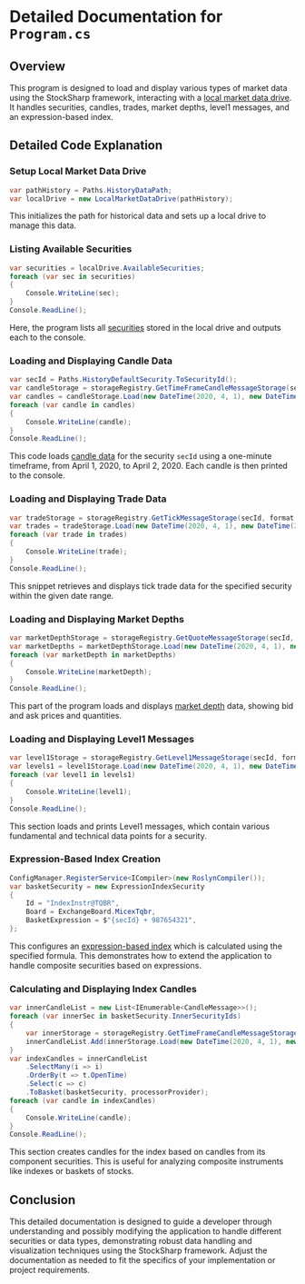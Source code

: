 # Detailed Documentation for `Program.cs`

## Overview

This program is designed to load and display various types of market data using the StockSharp framework, interacting with a [local market data drive](https://doc.stocksharp.com/topics/api/market_data_storage.html). It handles securities, candles, trades, market depths, level1 messages, and an expression-based index.

## Detailed Code Explanation

### Setup Local Market Data Drive

```csharp
var pathHistory = Paths.HistoryDataPath;
var localDrive = new LocalMarketDataDrive(pathHistory);
```
This initializes the path for historical data and sets up a local drive to manage this data.

### Listing Available Securities

```csharp
var securities = localDrive.AvailableSecurities;
foreach (var sec in securities)
{
    Console.WriteLine(sec);
}
Console.ReadLine();
```
Here, the program lists all [securities](https://doc.stocksharp.com/topics/api/instruments.html) stored in the local drive and outputs each to the console.

### Loading and Displaying Candle Data

```csharp
var secId = Paths.HistoryDefaultSecurity.ToSecurityId();
var candleStorage = storageRegistry.GetTimeFrameCandleMessageStorage(secId, TimeSpan.FromMinutes(1), format: StorageFormats.Binary);
var candles = candleStorage.Load(new DateTime(2020, 4, 1), new DateTime(2020, 4, 2));
foreach (var candle in candles)
{
    Console.WriteLine(candle);
}
Console.ReadLine();
```
This code loads [candle data](https://doc.stocksharp.com/topics/api/candles.html) for the security `secId` using a one-minute timeframe, from April 1, 2020, to April 2, 2020. Each candle is then printed to the console.

### Loading and Displaying Trade Data

```csharp
var tradeStorage = storageRegistry.GetTickMessageStorage(secId, format: StorageFormats.Binary);
var trades = tradeStorage.Load(new DateTime(2020, 4, 1), new DateTime(2020, 4, 2));
foreach (var trade in trades)
{
    Console.WriteLine(trade);
}
Console.ReadLine();
```
This snippet retrieves and displays tick trade data for the specified security within the given date range.

### Loading and Displaying Market Depths

```csharp
var marketDepthStorage = storageRegistry.GetQuoteMessageStorage(secId, format: StorageFormats.Binary);
var marketDepths = marketDepthStorage.Load(new DateTime(2020, 4, 1), new DateTime(2020, 4, 2));
foreach (var marketDepth in marketDepths)
{
    Console.WriteLine(marketDepth);
}
Console.ReadLine();
```
This part of the program loads and displays [market depth](https://doc.stocksharp.com/topics/api/order_books.html) data, showing bid and ask prices and quantities.

### Loading and Displaying Level1 Messages

```csharp
var level1Storage = storageRegistry.GetLevel1MessageStorage(secId, format: StorageFormats.Binary);
var levels1 = level1Storage.Load(new DateTime(2020, 4, 1), new DateTime(2020, 4, 2));
foreach (var level1 in levels1)
{
    Console.WriteLine(level1);
}
Console.ReadLine();
```
This section loads and prints Level1 messages, which contain various fundamental and technical data points for a security.

### Expression-Based Index Creation

```csharp
ConfigManager.RegisterService<ICompiler>(new RoslynCompiler());
var basketSecurity = new ExpressionIndexSecurity
{
    Id = "IndexInstr@TQBR",
    Board = ExchangeBoard.MicexTqbr,
    BasketExpression = $"{secId} + 987654321",
};
```
This configures an [expression-based index](https://doc.stocksharp.com/topics/api/instruments/index.html) which is calculated using the specified formula. This demonstrates how to extend the application to handle composite securities based on expressions.

### Calculating and Displaying Index Candles

```csharp
var innerCandleList = new List<IEnumerable<CandleMessage>>();
foreach (var innerSec in basketSecurity.InnerSecurityIds)
{
    var innerStorage = storageRegistry.GetTimeFrameCandleMessageStorage(innerSec, TimeSpan.FromMinutes(1), format: StorageFormats.Binary);
    innerCandleList.Add(innerStorage.Load(new DateTime(2020, 4, 1), new DateTime(2020, 4, 2)));
}
var indexCandles = innerCandleList
    .SelectMany(i => i)
    .OrderBy(t => t.OpenTime)
    .Select(c => c)
    .ToBasket(basketSecurity, processorProvider);
foreach (var candle in indexCandles)
{
    Console.WriteLine(candle);
}
Console.ReadLine();
```
This section creates candles for the index based on candles from its component securities. This is useful for analyzing composite instruments like indexes or baskets of stocks.

## Conclusion

This detailed documentation is designed to guide a developer through understanding and possibly modifying the application to handle different securities or data types, demonstrating robust data handling and visualization techniques using the StockSharp framework. Adjust the documentation as needed to fit the specifics of your implementation or project requirements.